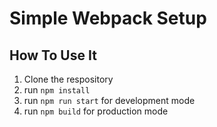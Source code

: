 # Simple Webpack Setup

## How To Use It

1. Clone the respository
2. run `npm install`
3. run `npm run start` for development mode
4. run `npm build` for production mode
